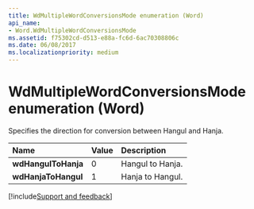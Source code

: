 ```yaml
---
title: WdMultipleWordConversionsMode enumeration (Word)
api_name:
- Word.WdMultipleWordConversionsMode
ms.assetid: f75302cd-d513-e88a-fc6d-6ac70308806c
ms.date: 06/08/2017
ms.localizationpriority: medium
---
```



# WdMultipleWordConversionsMode enumeration (Word)

Specifies the direction for conversion between Hangul and Hanja.



|Name|Value|Description|
|:-----|:-----|:-----|
| **wdHangulToHanja**|0|Hangul to Hanja.|
| **wdHanjaToHangul**|1|Hanja to Hangul.|

[!include[Support and feedback](~/includes/feedback-boilerplate.md)]